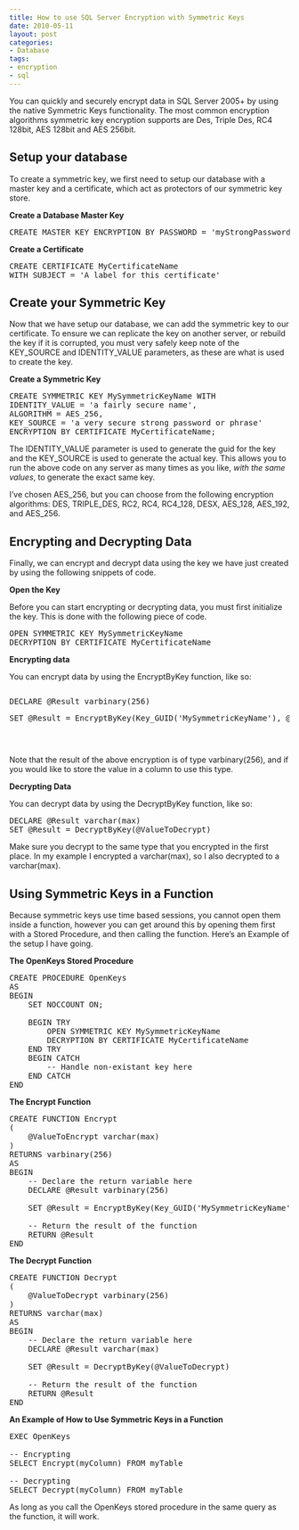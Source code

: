 ```yaml
---
title: How to use SQL Server Encryption with Symmetric Keys
date: 2010-05-11
layout: post
categories:
- Database
tags:
- encryption
- sql
---
```


<p>You can quickly and securely encrypt data in SQL Server 2005+ by using the native Symmetric Keys functionality. The most common encryption algorithms symmetric key encryption supports are Des, Triple Des, RC4 128bit, AES 128bit and AES 256bit.</p>  <h2>Setup your database</h2>  <p>To create a symmetric key, we first need to setup our database with a master key and a certificate, which act as protectors of our symmetric key store.</p>  <p><strong>Create a Database Master Key</strong></p>  <pre class="brush: sql;">CREATE MASTER KEY ENCRYPTION BY PASSWORD = 'myStrongPassword'</pre>

<p><strong>Create a Certificate</strong></p>

<pre class="brush: sql;">CREATE CERTIFICATE MyCertificateName
WITH SUBJECT = 'A label for this certificate'</pre>

<h2>Create your Symmetric Key</h2>

<p>Now that we have setup our database, we can add the symmetric key to our certificate. To ensure we can replicate the key on another server, or rebuild the key if it is corrupted, you must very safely keep note of the KEY_SOURCE and IDENTITY_VALUE parameters, as these are what is used to create the key.</p>

<p><strong>Create a Symmetric Key</strong></p>

<pre class="brush: sql;">CREATE SYMMETRIC KEY MySymmetricKeyName WITH
IDENTITY_VALUE = 'a fairly secure name',
ALGORITHM = AES_256,
KEY_SOURCE = 'a very secure strong password or phrase'
ENCRYPTION BY CERTIFICATE MyCertificateName;</pre>

<p>The IDENTITY_VALUE parameter is used to generate the guid for the key and the KEY_SOURCE is used to generate the actual key. This allows you to run the above code on any server as many times as you like, <em>with the same values</em>, to generate the exact same key.</p>

<p>I’ve chosen AES_256, but you can choose from the following encryption algorithms: DES, TRIPLE_DES, RC2, RC4, RC4_128, DESX, AES_128, AES_192, and AES_256.</p>

<h2>Encrypting and Decrypting Data</h2>

<p>Finally, we can encrypt and decrypt data using the key we have just created by using the following snippets of code.</p>

<p><strong>Open the Key</strong></p>

<p>Before you can start encrypting or decrypting data, you must first initialize the key. This is done with the following piece of code.</p>

<pre class="brush: sql;">OPEN SYMMETRIC KEY MySymmetricKeyName
DECRYPTION BY CERTIFICATE MyCertificateName</pre>

<p><strong>Encrypting data</strong></p>

<p>You can encrypt data by using the EncryptByKey function, like so:</p>

<pre class="brush: sql;"><p>DECLARE @Result varbinary(256) <p>SET @Result = EncryptByKey(Key_GUID('MySymmetricKeyName'), @ValueToEncrypt) <p>&#160;</p></pre>

<p>Note that the result of the above encryption is of type varbinary(256), and if you would like to store the value in a column to use this type.</p>

<p><strong>Decrypting Data</strong></p>

<p>You can decrypt data by using the DecryptByKey function, like so:</p>

<pre class="brush: sql;">DECLARE @Result varchar(max)
SET @Result = DecryptByKey(@ValueToDecrypt)</pre>

<p>Make sure you decrypt to the same type that you encrypted in the first place. In my example I encrypted a varchar(max), so I also decrypted to a varchar(max).</p>

<h2>Using Symmetric Keys in a Function</h2>

<p>Because symmetric keys use time based sessions, you cannot open them inside a function, however you can get around this by opening them first with a Stored Procedure, and then calling the function. Here’s an Example of the setup I have going.</p>

<p><strong>The OpenKeys Stored Procedure</strong></p>

<pre class="brush: sql;">CREATE PROCEDURE OpenKeys
AS
BEGIN
    SET NOCCOUNT ON;

    BEGIN TRY
        OPEN SYMMETRIC KEY MySymmetricKeyName
        DECRYPTION BY CERTIFICATE MyCertificateName
    END TRY
    BEGIN CATCH
        -- Handle non-existant key here
    END CATCH
END</pre>

<p><strong>The Encrypt Function</strong></p>

<pre class="brush: sql;">CREATE FUNCTION Encrypt
(
    @ValueToEncrypt varchar(max)
)
RETURNS varbinary(256)
AS
BEGIN
    -- Declare the return variable here
    DECLARE @Result varbinary(256)

    SET @Result = EncryptByKey(Key_GUID('MySymmetricKeyName'), @ValueToEncrypt)

    -- Return the result of the function
    RETURN @Result
END</pre>

<p><strong>The Decrypt Function</strong></p>

<pre class="brush: sql;">CREATE FUNCTION Decrypt
(
    @ValueToDecrypt varbinary(256)
)
RETURNS varchar(max)
AS
BEGIN
    -- Declare the return variable here
    DECLARE @Result varchar(max)

    SET @Result = DecryptByKey(@ValueToDecrypt)

    -- Return the result of the function
    RETURN @Result
END</pre>

<p><strong>An Example of How to Use Symmetric Keys in a Function</strong></p>

<pre class="brush: sql;">EXEC OpenKeys

-- Encrypting
SELECT Encrypt(myColumn) FROM myTable

-- Decrypting
SELECT Decrypt(myColumn) FROM myTable</pre>

<p>As long as you call the OpenKeys stored procedure in the same query as the function, it will work.</p>